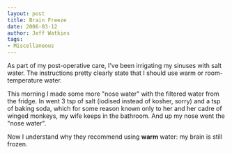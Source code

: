 ```yaml
---
layout: post
title: Brain Freeze
date: 2006-03-12
author: Jeff Watkins
tags:
- Miscellaneous
---
```


As part of my post-operative care, I've been irrigating my sinuses with salt water. The instructions pretty clearly state that I should use warm or room-temperature water.

This morning I made some more "nose water" with the filtered water from the fridge. In went 3 tsp of salt (iodised instead of kosher, sorry) and a tsp of baking soda, which for some reason known only to her and her cadre of winged monkeys, my wife keeps in the bathroom. And up my nose went the "nose water".

Now I understand why they recommend using **warm** water: my brain is still frozen.